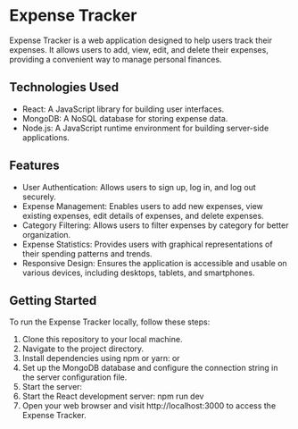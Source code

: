 # Expense Tracker

Expense Tracker is a web application designed to help users track their expenses. It allows users to add, view, edit, and delete their expenses, providing a convenient way to manage personal finances.

## Technologies Used

- React: A JavaScript library for building user interfaces.
- MongoDB: A NoSQL database for storing expense data.
- Node.js: A JavaScript runtime environment for building server-side applications.

## Features

- User Authentication: Allows users to sign up, log in, and log out securely.
- Expense Management: Enables users to add new expenses, view existing expenses, edit details of expenses, and delete expenses.
- Category Filtering: Allows users to filter expenses by category for better organization.
- Expense Statistics: Provides users with graphical representations of their spending patterns and trends.
- Responsive Design: Ensures the application is accessible and usable on various devices, including desktops, tablets, and smartphones.

## Getting Started

To run the Expense Tracker locally, follow these steps:

1. Clone this repository to your local machine.
2. Navigate to the project directory.
3. Install dependencies using npm or yarn:
or
4. Set up the MongoDB database and configure the connection string in the server configuration file.
5. Start the server:
6. Start the React development server: npm run dev
7. Open your web browser and visit http://localhost:3000 to access the Expense Tracker.



